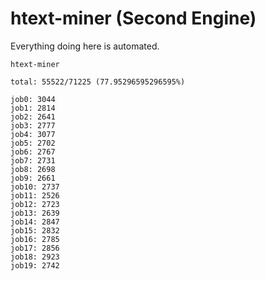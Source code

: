 # htext-miner (Second Engine)

Everything doing here is automated.

```
htext-miner

total: 55522/71225 (77.95296595296595%)

job0: 3044
job1: 2814
job2: 2641
job3: 2777
job4: 3077
job5: 2702
job6: 2767
job7: 2731
job8: 2698
job9: 2661
job10: 2737
job11: 2526
job12: 2723
job13: 2639
job14: 2847
job15: 2832
job16: 2785
job17: 2856
job18: 2923
job19: 2742
```